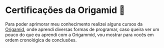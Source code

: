 <h1> <strong> Certificações da Origamid 👾 </strong> </h1>

<p> 
 Para poder aprimorar meu conhecimento realizei alguns cursos da <a href="https://www.origamid.com/">Origamid</a>, onde aprendi diversas formas de programar, caso queira ver um pouco do que eu aprendi com a Origammid, vou mostrar para vocês em ordem cronológica de conclusões.
</p>
